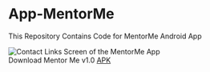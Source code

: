 # App-MentorMe
This Repository Contains Code for MentorMe Android App

![Contact Links Screen of the MentorMe App](https://github.com/SanjeevStephan/App-MentorMe/blob/master/sample-images/IndividualContactView.jpg) <br/>
Download Mentor Me v1.0 <a href="https://github.com/SanjeevStephan/App-MentorMe/blob/master/Apk/Mentor%20Me_1.0.apk">APK</a> 
